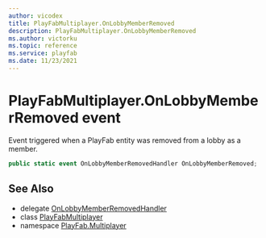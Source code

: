 ```yaml
---
author: vicodex
title: PlayFabMultiplayer.OnLobbyMemberRemoved
description: PlayFabMultiplayer.OnLobbyMemberRemoved
ms.author: victorku
ms.topic: reference
ms.service: playfab
ms.date: 11/23/2021
---
```


# PlayFabMultiplayer.OnLobbyMemberRemoved event

Event triggered when a PlayFab entity was removed from a lobby as a member.

```csharp
public static event OnLobbyMemberRemovedHandler OnLobbyMemberRemoved;
```

## See Also

* delegate [OnLobbyMemberRemovedHandler](../PlayFabMultiplayer.OnLobbyMemberRemovedHandler.md)
* class [PlayFabMultiplayer](../PlayFabMultiplayer.md)
* namespace [PlayFab.Multiplayer](../../PlayFabMultiplayerSDK.md)

